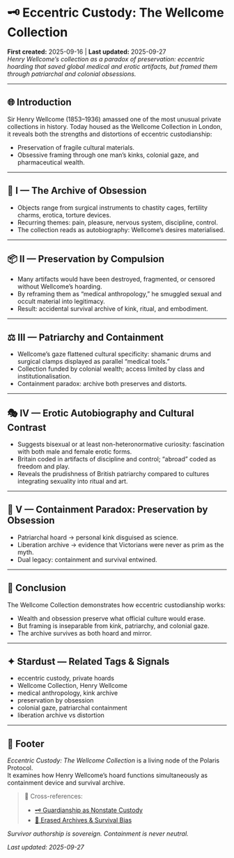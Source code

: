 # 🗝 Eccentric Custody: The Wellcome Collection  
**First created:** 2025-09-16 | **Last updated:** 2025-09-27  
*Henry Wellcome’s collection as a paradox of preservation: eccentric hoarding that saved global medical and erotic artifacts, but framed them through patriarchal and colonial obsessions.*  

---

## 🌐 Introduction  
Sir Henry Wellcome (1853–1936) amassed one of the most unusual private collections in history. Today housed as the Wellcome Collection in London, it reveals both the strengths and distortions of eccentric custodianship:  
- Preservation of fragile cultural materials.  
- Obsessive framing through one man’s kinks, colonial gaze, and pharmaceutical wealth.  

---

## 🧾 I — The Archive of Obsession  
- Objects range from surgical instruments to chastity cages, fertility charms, erotica, torture devices.  
- Recurring themes: pain, pleasure, nervous system, discipline, control.  
- The collection reads as autobiography: Wellcome’s desires materialised.  

---

## 📦 II — Preservation by Compulsion  
- Many artifacts would have been destroyed, fragmented, or censored without Wellcome’s hoarding.  
- By reframing them as “medical anthropology,” he smuggled sexual and occult material into legitimacy.  
- Result: accidental survival archive of kink, ritual, and embodiment.  

---

## ⚖️ III — Patriarchy and Containment  
- Wellcome’s gaze flattened cultural specificity: shamanic drums and surgical clamps displayed as parallel “medical tools.”  
- Collection funded by colonial wealth; access limited by class and institutionalisation.  
- Containment paradox: archive both preserves and distorts.  

---

## 🎭 IV — Erotic Autobiography and Cultural Contrast  
- Suggests bisexual or at least non-heteronormative curiosity: fascination with both male and female erotic forms.  
- Britain coded in artifacts of discipline and control; “abroad” coded as freedom and play.  
- Reveals the prudishness of British patriarchy compared to cultures integrating sexuality into ritual and art.  

---

## 🔄 V — Containment Paradox: Preservation by Obsession  
- Patriarchal hoard → personal kink disguised as science.  
- Liberation archive → evidence that Victorians were never as prim as the myth.  
- Dual legacy: containment and survival entwined.  

---

## 🌋 Conclusion  
The Wellcome Collection demonstrates how eccentric custodianship works:  
- Wealth and obsession preserve what official culture would erase.  
- But framing is inseparable from kink, patriarchy, and colonial gaze.  
- The archive survives as both hoard and mirror.  

---

## ✦ Stardust — Related Tags & Signals  
- eccentric custody, private hoards  
- Wellcome Collection, Henry Wellcome  
- medical anthropology, kink archive  
- preservation by obsession  
- colonial gaze, patriarchal containment  
- liberation archive vs distortion  

---

## 🏮 Footer  
*Eccentric Custody: The Wellcome Collection* is a living node of the Polaris Protocol.  
It examines how Henry Wellcome’s hoard functions simultaneously as containment device and survival archive.  

> 📡 Cross-references:  
> - [🗝 Guardianship as Nonstate Custody](./🗝_guardianship_as_nonstate_custody.md)  
> - [📖 Erased Archives & Survival Bias](./📖_erased_archives_and_survival_bias.md)  

*Survivor authorship is sovereign. Containment is never neutral.*  

_Last updated: 2025-09-27_  
